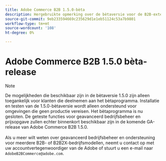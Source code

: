 ```yaml
---
title: Adobe Commerce B2B 1.5.0-bèta
description: Hergebruikte opmerking over de bètaversie voor de B2B-extensie
source-git-commit: 9eb233594669c235629d1e1eb51124c53a7b9801
workflow-type: tm+mt
source-wordcount: '108'
ht-degree: 0%

---
```


# Adobe Commerce B2B 1.5.0 bèta-release

>[!NOTE]
>
>De mogelijkheden die beschikbaar zijn in de bètaversie 1.5.0 zijn alleen toegankelijk voor klanten die deelnemen aan het bètaprogramma. Installatie en testen van de 1.5.0-bètaversie wordt alleen ondersteund voor omgevingen die geen productie vereisen. Het bètaprogramma is nu gesloten. De geteste functies voor geavanceerd bedrijfsbeheer en prijsopgave zullen echter binnenkort beschikbaar zijn in de komende GA-release van Adobe Commerce B2B 1.5.0.<br><br>Als u meer wilt weten over geavanceerd bedrijfsbeheer en ondersteuning voor meerdere B2B- of B2B2X-bedrijfsmodellen, neemt u contact op met uw accountvertegenwoordiger van de Adobe of stuurt u een e-mail naar `AdobeB2BCommerce@adobe.com`.
